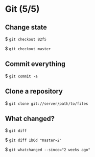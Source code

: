 Git (5/5)
================

Change state
---------------
$ `git checkout 82f5`

$ `git checkout master`

Commit everything
------------------
$ `git commit -a`

Clone a repository
-------------------
$ `git clone git://server/path/to/files`

What changed?
--------------
$ `git diff`

$ `git diff 1b6d "master~2"`

$ `git whatchanged --since="2 weeks ago"`

